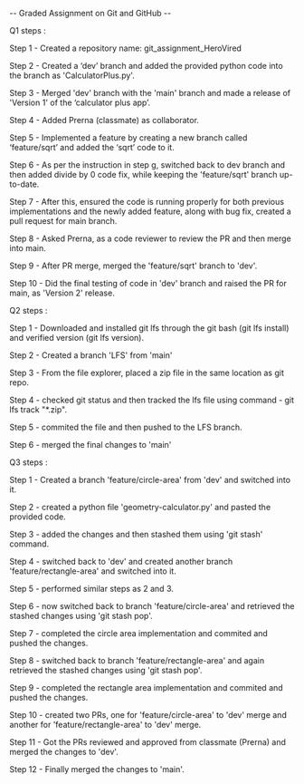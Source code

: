 -- Graded Assignment on Git and GitHub --

Q1 steps : 

Step 1 - Created a repository name: git_assignment_HeroVired

Step 2 - Created a ‘dev’ branch and added the provided python code into the branch as 'CalculatorPlus.py'.

Step 3 - Merged 'dev' branch with the 'main' branch and made a release of 'Version 1' of the ‘calculator plus app’.

Step 4 - Added Prerna (classmate) as collaborator.

Step 5 - Implemented a feature by creating a new branch called ‘feature/sqrt’ and added the ‘sqrt’ code to it.

Step 6 - As per the instruction in step g, switched back to dev branch and then added divide by 0 code fix, while keeping the 'feature/sqrt' branch up-to-date.

Step 7 - After this, ensured the code is running properly for both previous implementations and the newly added feature, along with bug fix, created a pull request for main branch.

Step 8 - Asked Prerna, as a code reviewer to review the PR and then merge into main.

Step 9 - After PR merge, merged the 'feature/sqrt' branch to 'dev'.

Step 10 - Did the final testing of code in 'dev' branch and raised the PR for main, as 'Version 2' release.



Q2 steps :

Step 1 - Downloaded and installed git lfs through the git bash (git lfs install) and verified version (git lfs version).

Step 2 - Created a branch 'LFS' from 'main'

Step 3 - From the file explorer, placed a zip file in the same location as git repo.

Step 4 - checked git status and then tracked the lfs file using command - git lfs track "*.zip".

Step 5 - commited the file and then pushed to the LFS branch.

Step 6 - merged the final changes to 'main'


Q3 steps : 

Step 1 - Created a branch 'feature/circle-area' from 'dev' and switched into it.

Step 2 - created a python file 'geometry-calculator.py' and pasted the provided code.

Step 3 - added the changes and then stashed them using 'git stash' command.

Step 4 - switched back to 'dev' and created another branch 'feature/rectangle-area' and switched into it.

Step 5 - performed similar steps as 2 and 3.

Step 6 - now switched back to branch 'feature/circle-area' and retrieved the stashed changes using 'git stash pop'.

Step 7 - completed the circle area implementation and commited and pushed the changes.

Step 8 - switched back to branch 'feature/rectangle-area' and again retrieved the stashed changes using 'git stash pop'.

Step 9 - completed the rectangle area implementation and commited and pushed the changes.

Step 10 - created two PRs, one for 'feature/circle-area' to 'dev' merge and another for 'feature/rectangle-area' to 'dev' merge.

Step 11 - Got the PRs reviewed and approved from classmate (Prerna) and merged the changes to 'dev'.

Step 12 - Finally merged the changes to 'main'.